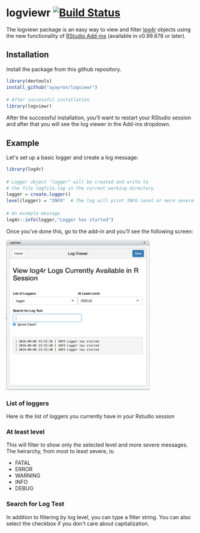# logviewr [![Build Status](https://travis-ci.org/ayayron/logviewr.svg?branch=master)](https://travis-ci.org/ayayron/logviewr)

The logviewr package is an easy way to view and filter [log4r](https://cran.r-project.org/web/packages/log4r/index.html) objects using the new functionality of [RStudio Add-ins](https://rstudio.github.io/rstudioaddins/) (available in v0.99.878 or later).

## Installation

Install the package from this github repository.

```r
library(devtools)
install_github("ayayron/logviewr")

# After successful installation
library(logviewr)
```
After the successful installation, you'll want to restart your RStudio session and after that you will see the log viewer in the Add-ins dropdown.

## Example
Let's set up a basic logger and create a log message:
```r
library(log4r)

# Logger object "logger" will be created and write to 
# the file logfile.log in the current working directory
logger = create.logger()
level(logger) = "INFO"  # The log will print INFO level or more severe messages

# An example message
log4r::info(logger,"Logger has started")
```

Once you've done this, go to the add-in and you'll see the following screen:

<img src="https://raw.githubusercontent.com/ayayron/logviewr/master/inst/screenshot.png" height=400 alt="Log Viewer Pane Screenshot">

### List of loggers
Here is the list of loggers you currently have in your Rstudio session

### At least level
This will filter to show only the selected level and more severe messages. The heirarchy, from most to least severe, is:
- FATAL
- ERROR
- WARNING
- INFO
- DEBUG

### Search for Log Test
In addition to filtering by log level, you can type a filter string. You can also select the checkbox if you don't care about capitalization.
